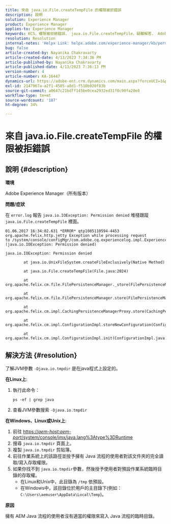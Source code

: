 ```yaml
---
title: 來自 java.io.File.createTempFile 的權限被拒錯誤
description: 說明
solution: Experience Manager
product: Experience Manager
applies-to: Experience Manager
keywords: KCS，權限被拒絕錯誤， java.io.File.createTempFile，疑難解答， Adobe Experience Manager
resolution: Resolution
internal-notes: 'Helpx Link: helpx.adobe.com/experience-manager/kb/permission_denied_error_from_java_io_file.html'
bug: false
article-created-by: Nayanika Chakravarty
article-created-date: 4/13/2023 7:34:36 PM
article-published-by: Nayanika Chakravarty
article-published-date: 4/13/2023 7:36:13 PM
version-number: 4
article-number: KA-16447
dynamics-url: https://adobe-ent.crm.dynamics.com/main.aspx?forceUCI=1&pagetype=entityrecord&etn=knowledgearticle&id=96b1b835-32da-ed11-a7c7-6045bd0067ea
exl-id: 2147967a-a2f1-4585-a8d1-f510b020f83b
source-git-commit: a0647c21bdff145be0cea2932ed31f8c90fa28e8
workflow-type: tm+mt
source-wordcount: '187'
ht-degree: 34%

---
```


# 來自 java.io.File.createTempFile 的權限被拒錯誤

## 說明 {#description}


<b>環境</b>

Adobe Experience Manager（所有版本）

<b>問題/症狀</b>

在 `error.log` 報告 `java.io.IOException: Permission denied` 堆棧跟蹤 `java.io.File.createTempFile` 裡面。


```
01.06.2017 16:34:02.631 *ERROR* qtp1085110594-4453 org.apache.felix.http.jetty Exception while processing request to /system/console/configMgr/com.adobe.cq.experiencelog.impl.ExperienceLogConfigServlet (java.io.IOException: Permission denied)

java.io.IOException: Permission denied

        at java.io.UnixFileSystem.createFileExclusively(Native Method)

        at java.io.File.createTempFile(File.java:2024)

        at org.apache.felix.cm.file.FilePersistenceManager._store(FilePersistenceManager.java:699)

        at org.apache.felix.cm.file.FilePersistenceManager.store(FilePersistenceManager.java:660)

        at org.apache.felix.cm.impl.CachingPersistenceManagerProxy.store(CachingPersistenceManagerProxy.java:242)

        at org.apache.felix.cm.impl.ConfigurationImpl.storeNewConfiguration(ConfigurationImpl.java:462)

        at org.apache.felix.cm.impl.ConfigurationImpl.init(ConfigurationImpl.java:183)
```





## 解決方法 {#resolution}


了解JVM參數 `-Djava.io.tmpdir` 是在java程式上設定的。

<b>在Linux上</b>:

1. 執行此命令：

   ```
   ps -ef | grep java
   ```

2. 查看JVM參數搜索 `-Djava.io.tmpdir`


<b>在Windows、Linux或Unix上</b>:

1. 前往 [https://*aem-host:aem-port*/system/console/jmx/java.lang%3Atype%3DRuntime](http://aem-host:aem-port/system/console/jmx/java.lang%3Atype%3DRuntime)
2. 搜尋 `java.io.tmpdir` 頁面上。
3. 複製 `java.io.tmpdir` 剪貼簿。
4.    前往作業系統上的該路徑並授予擁有 Java 流程的使用者對該文件夾的完全讀取/寫入存取權限。
5. 如果你找不到 `java.io.tmpdir`參數，然後授予使用者對預設作業系統臨時目錄的存取權。
   - 在Linux和Unix中，此目錄為 `/tmp` 依預設。
   - 在Windows中，該目錄位於用戶的主目錄下(例如： `C:\Users\aemuser\AppData\Local\Temp`)。


<b>原因</b>

擁有 AEM Java 流程的使用者沒有適當的權限來寫入 Java 流程的臨時目錄。
